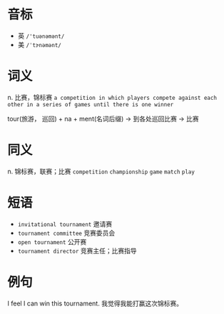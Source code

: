 # 音标

- 英 `/'tuənəmənt/`
- 美 `/ˈtɝ​nəmənt/`

# 词义

n. 比赛，锦标赛
`a competition in which players compete against each other in a series of games until there is one winner`



tour(旅游， 巡回) + na + ment(名词后缀) → 到各处巡回比赛 → 比赛

# 同义

n. 锦标赛，联赛；比赛
`competition` `championship` `game` `match` `play`

# 短语

- `invitational tournament` 邀请赛
- `tournament committee` 竞赛委员会
- `open tournament` 公开赛
- `tournament director` 竞赛主任；比赛指导

# 例句

I feel I can win this tournament.
我觉得我能打赢这次锦标赛。


